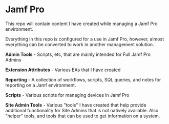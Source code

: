 Jamf Pro
======

This repo will contain content I have created while managing a Jamf Pro environment.

Everything in this repo is configured for a use in Jamf Pro, however, almost everything can be converted to work in another management solution.

**Admin Tools** - Scripts, etc, that are mainly intended for Full Jamf Pro Admins

**Extension Attributes** - Various EAs that I have created

**Reporting** - A collection of workflows, scripts, SQL queries, and notes for reporting on a Jamf environment.

**Scripts** - Various scripts for managing devices in Jamf Pro

**Site Admin Tools** - Various "tools" I have created that help provide additional functionality for Site Admins that is not natively available.  Also "helper" tools, and tools that can be used to get information on a system.
